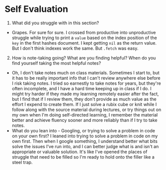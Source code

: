 # Self Evaluation

1.  What did you struggle with in this section? 
- Grapes. For sure for sure. I crossed from productive into unproductive struggle while trying to print a `value` based on the index position of the `key` in the first hashes document. I kept getting `nil` as the return value.
But I don't think indexes work the same. But `.fetch` was easy.
2. How is note-taking going? What are you finding helpful? When do you find yourself taking the most helpful notes?
- Oh, I don't take notes much on class materials. Sometimes I start to, but it has to be really important info that I can't review anywhere else before I risk taking notes. I tried so earnestly to take notes for years, but they're often incomplete, and I have a hard time keeping up in class if I do. I might try harder if they made my learning remotely easier after the fact, but I find that if I review them, they don't provide as much value as the effort I expend to create them. If I just solve a rubix cube or knit while I follow along with the source material during lectures, or try things out on my own when I'm doing self-directed learning, I remember the material better and achieve fluency sooner and more reliably than if I try to take notes.
- What do you lean into - Googling, or trying to solve a problem in code on your own first?
I leaned into trying to solve a problem in code on my own first. Then when I google something, I understand better what bits solve the issues I've run into, and I can better judge what is and isn't an appropriate or valuable solution. It's like I've opened the places of struggle that need to be filled so I'm ready to hold onto the filler like a steel trap. 